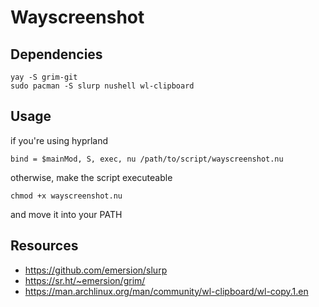 # Wayscreenshot

## Dependencies

```
yay -S grim-git
sudo pacman -S slurp nushell wl-clipboard
```

## Usage

if you're using hyprland 
```
bind = $mainMod, S, exec, nu /path/to/script/wayscreenshot.nu
```
otherwise, make the script executeable
```
chmod +x wayscreenshot.nu
```
and move it into your PATH

## Resources

- https://github.com/emersion/slurp
- https://sr.ht/~emersion/grim/
- https://man.archlinux.org/man/community/wl-clipboard/wl-copy.1.en